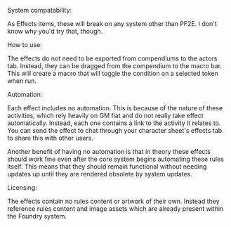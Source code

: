 System compatability:

As Effects items, these will break on any system other than PF2E. I don't know why you'd try that, though.

How to use: 

The effects do not need to be exported from compendiums to the actors tab. Instead, they can be dragged from the compendium to the macro bar. This will create a macro that will toggle the condition on a selected token when run. 

Automation:

Each effect includes no automation. This is because of the nature of these activities, which rely heavily on GM fiat and do not really take effect automatically. Instead, each one contains a link to the activity it relates to. You can send the effect to chat through your character sheet's effects tab to share this with other users.

Another benefit of having no automation is that in theory these effects should work fine even after the core system begins automating these rules itself. This means that they should remain functional without needing updates up until they are rendered obsolete by system updates.

Licensing:

The effects contain no rules content or artwork of their own. Instead they reference rules content and image assets which are already present within the Foundry system.
